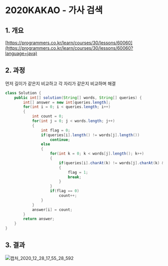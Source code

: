 # 2020KAKAO - 가사 검색

## 1. 개요

[https://programmers.co.kr/learn/courses/30/lessons/60060](https://programmers.co.kr/learn/courses/30/lessons/60060?language=java)

## 2. 과정

먼저 길이가 같은지 비교하고 각 자리가 같은지 비교하며 해결

```java
class Solution {
    public int[] solution(String[] words, String[] queries) {
        int[] answer = new int[queries.length];
        for(int i = 0; i < queries.length; i++)
        {
            int count = 0;
            for(int j = 0; j < words.length; j++)
            {
                int flag = 0;
                if(queries[i].length() != words[j].length())
                    continue;
                else
                {
                    for(int k = 0; k < words[j].length(); k++)
                    {
                        if(queries[i].charAt(k) != words[j].charAt(k) && queries[i].charAt(k) != '?')
                        {
                            flag = 1;
                            break;
                        }
                    }
                    if(flag == 0)
                        count++; 
                }
            }
            answer[i] = count;
        }
        return answer;
    }
}
```

## 3. 결과
![캡처_2020_12_28_17_55_28_592](https://user-images.githubusercontent.com/32921283/103202595-2ef80580-4936-11eb-95fe-02a826f89ded.png)
